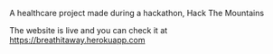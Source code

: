 A healthcare project made during a hackathon, Hack The Mountains

The website is live and you can check it at https://breathitaway.herokuapp.com
